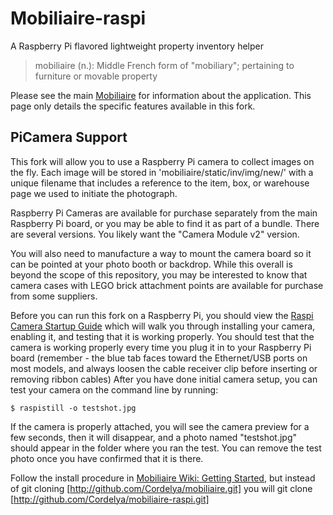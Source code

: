 # Mobiliaire-raspi
A Raspberry Pi flavored lightweight property inventory helper

> mobiliaire (n.): Middle French form of "mobiliary"; pertaining to furniture or movable property

Please see the main [Mobiliaire](https://github.com/Cordelya/mobiliaire) for information about the application. This page only details the specific features available in this fork.

## PiCamera Support

This fork will allow you to use a Raspberry Pi camera to collect images on the fly. Each image will be stored in 'mobiliaire/static/inv/img/new/' with a unique filename that includes a reference to the item, box, or warehouse page we used to initiate the photograph.

Raspberry Pi Cameras are available for purchase separately from the main Raspberry Pi board, or you may be able to find it as part of a bundle. There are several versions. You likely want the "Camera Module v2" version.

You will also need to manufacture a way to mount the camera board so it can be pointed at your photo booth or backdrop. While this overall is beyond the scope of this repository, you may be interested to know that camera cases with LEGO brick attachment points are available for purchase from some suppliers.

Before you can run this fork on a Raspberry Pi, you should view the [Raspi Camera Startup Guide](https://projects.raspberrypi.org/en/projects/getting-started-with-picamera) which will walk you through installing your camera, enabling it, and testing that it is working properly. You should test that the camera is working properly every time you plug it in to your Raspberry Pi board (remember - the blue tab faces toward the Ethernet/USB ports on most models, and always loosen the cable receiver clip before inserting or removing ribbon cables)
After you have done initial camera setup, you can test your camera on the command line by running:
````
$ raspistill -o testshot.jpg
````
If the camera is properly attached, you will see the camera preview for a few seconds, then it will disappear, and a photo named "testshot.jpg" should appear in the folder where you ran the test. You can remove the test photo once you have confirmed that it is there. 

Follow the install procedure in [Mobiliaire Wiki: Getting Started](https://github.com/Cordelya/mobiliaire/wiki/getStarted), but instead of git cloning [http://github.com/Cordelya/mobiliaire.git] you will git clone [http://github.com/Cordelya/mobiliaire-raspi.git]

